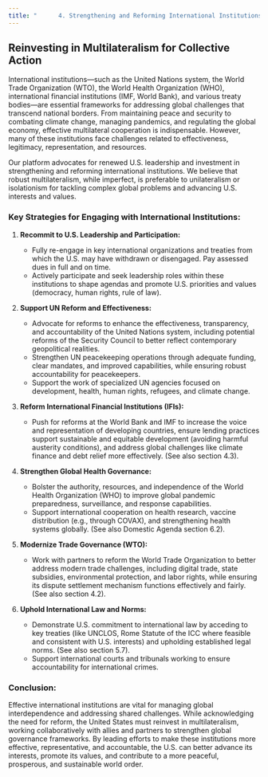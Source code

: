 ```yaml
---
title: "      4. Strengthening and Reforming International Institutions"
---
```


## Reinvesting in Multilateralism for Collective Action

International institutions—such as the United Nations system, the World Trade Organization (WTO), the World Health Organization (WHO), international financial institutions (IMF, World Bank), and various treaty bodies—are essential frameworks for addressing global challenges that transcend national borders. From maintaining peace and security to combating climate change, managing pandemics, and regulating the global economy, effective multilateral cooperation is indispensable. However, many of these institutions face challenges related to effectiveness, legitimacy, representation, and resources.

Our platform advocates for renewed U.S. leadership and investment in strengthening and reforming international institutions. We believe that robust multilateralism, while imperfect, is preferable to unilateralism or isolationism for tackling complex global problems and advancing U.S. interests and values.

### Key Strategies for Engaging with International Institutions:

1.  **Recommit to U.S. Leadership and Participation:**
    *   Fully re-engage in key international organizations and treaties from which the U.S. may have withdrawn or disengaged. Pay assessed dues in full and on time.
    *   Actively participate and seek leadership roles within these institutions to shape agendas and promote U.S. priorities and values (democracy, human rights, rule of law).

2.  **Support UN Reform and Effectiveness:**
    *   Advocate for reforms to enhance the effectiveness, transparency, and accountability of the United Nations system, including potential reforms of the Security Council to better reflect contemporary geopolitical realities.
    *   Strengthen UN peacekeeping operations through adequate funding, clear mandates, and improved capabilities, while ensuring robust accountability for peacekeepers.
    *   Support the work of specialized UN agencies focused on development, health, human rights, refugees, and climate change.

3.  **Reform International Financial Institutions (IFIs):**
    *   Push for reforms at the World Bank and IMF to increase the voice and representation of developing countries, ensure lending practices support sustainable and equitable development (avoiding harmful austerity conditions), and address global challenges like climate finance and debt relief more effectively. (See also section 4.3).

4.  **Strengthen Global Health Governance:**
    *   Bolster the authority, resources, and independence of the World Health Organization (WHO) to improve global pandemic preparedness, surveillance, and response capabilities.
    *   Support international cooperation on health research, vaccine distribution (e.g., through COVAX), and strengthening health systems globally. (See also Domestic Agenda section 6.2).

5.  **Modernize Trade Governance (WTO):**
    *   Work with partners to reform the World Trade Organization to better address modern trade challenges, including digital trade, state subsidies, environmental protection, and labor rights, while ensuring its dispute settlement mechanism functions effectively and fairly. (See also section 4.2).

6.  **Uphold International Law and Norms:**
    *   Demonstrate U.S. commitment to international law by acceding to key treaties (like UNCLOS, Rome Statute of the ICC where feasible and consistent with U.S. interests) and upholding established legal norms. (See also section 5.7).
    *   Support international courts and tribunals working to ensure accountability for international crimes.

### Conclusion:

Effective international institutions are vital for managing global interdependence and addressing shared challenges. While acknowledging the need for reform, the United States must reinvest in multilateralism, working collaboratively with allies and partners to strengthen global governance frameworks. By leading efforts to make these institutions more effective, representative, and accountable, the U.S. can better advance its interests, promote its values, and contribute to a more peaceful, prosperous, and sustainable world order.
